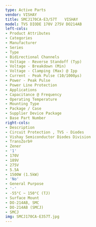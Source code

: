 ```yaml
---
type: Active Parts
vendor: VISHAY
title: SMCJ170CA-E3/57T　　VISHAY
model: TVS DIODE 170V 275V DO214AB
left-cols:
- Product Attributes
- Categories
- Manufacturer
- Series
- Type
- Bidirectional Channels
- Voltage - Reverse Standoff (Typ)
- Voltage - Breakdown (Min)
- Voltage - Clamping (Max) @ Ipp
- Current - Peak Pulse (10/1000µs)
- Power - Peak Pulse
- Power Line Protection
- Applications
- Capacitance @ Frequency
- Operating Temperature
- Mounting Type
- Package / Case
- Supplier Device Package
- Base Part Number
right-cols:
- Description
- Circuit Protection , TVS - Diodes
- Vishay Semiconductor Diodes Division
- TransZorb®
- Zener
- '1'
- 170V
- 189V
- 275V
- 5.5A
- 1500W (1.5kW)
- 'No'
- General Purpose
- '-'
- -55°C ~ 150°C (TJ)
- Surface Mount
- DO-214AB, SMC
- DO-214AB (SMCJ)
- SMCJ
img: SMCJ170CA-E357T.jpg
---
```

